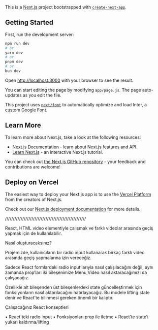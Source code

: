 This is a [Next.js](https://nextjs.org/) project bootstrapped with [`create-next-app`](https://github.com/vercel/next.js/tree/canary/packages/create-next-app).

## Getting Started

First, run the development server:

```bash
npm run dev
# or
yarn dev
# or
pnpm dev
# or
bun dev
```

Open [http://localhost:3000](http://localhost:3000) with your browser to see the result.

You can start editing the page by modifying `app/page.js`. The page auto-updates as you edit the file.

This project uses [`next/font`](https://nextjs.org/docs/basic-features/font-optimization) to automatically optimize and load Inter, a custom Google Font.

## Learn More

To learn more about Next.js, take a look at the following resources:

- [Next.js Documentation](https://nextjs.org/docs) - learn about Next.js features and API.
- [Learn Next.js](https://nextjs.org/learn) - an interactive Next.js tutorial.

You can check out [the Next.js GitHub repository](https://github.com/vercel/next.js/) - your feedback and contributions are welcome!

## Deploy on Vercel

The easiest way to deploy your Next.js app is to use the [Vercel Platform](https://vercel.com/new?utm_medium=default-template&filter=next.js&utm_source=create-next-app&utm_campaign=create-next-app-readme) from the creators of Next.js.

Check out our [Next.js deployment documentation](https://nextjs.org/docs/deployment) for more details.

////////////////////////////////////////////////////

React, HTML video elementiyle çalışmak ve farklı videolar arasında geçiş yapmak için de kullanılabilir.

Nasıl oluşturacaksınız?

Projemizde, kullanıcıların bir radio input kullanarak birkaç farklı video arasında geçiş yapmalarına izin vereceğiz. 

Sadece React formlardaki radio input’larıyla nasıl çalışılacağını değil, aynı zamanda prop’ları iki bileşenimize Menu,Video nasıl aktaracağımızı da çalışacağız.

Özellikle alt bileşenden üst bileşenlerdeki state güncelleştirmek için fonksiyonların nasıl aktarılacağını hatırlayacağız. Bu modele lifting state denir ve React'te bilinmesi gereken önemli bir kalıptır.

Çalışacağınız React konseptleri

• React'teki radio input
• Fonksiyonları prop ile iletme
• React'te state’i yukarı kaldırma/lifting
